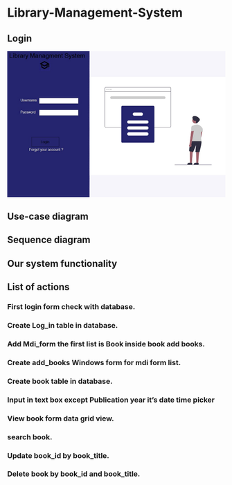 # Library-Management-System
## Login
![](./image.png) 

## Use-case diagram
## Sequence diagram
## Our system functionality
## List of actions
### First login form check with database.
### Create Log_in table in database.
###
### Add Mdi_form the first list is Book inside book add books. 
### Create add_books Windows form for mdi form list.
### Create book table in database.
### Input in text box except Publication year it’s date time picker
### View book form data grid view.
###
### search book.
### Update book_id by book_title. 
### Delete book by book_id and book_title.
###
